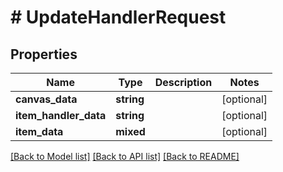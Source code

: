# # UpdateHandlerRequest

## Properties

Name | Type | Description | Notes
------------ | ------------- | ------------- | -------------
**canvas_data** | **string** |  | [optional]
**item_handler_data** | **string** |  | [optional]
**item_data** | **mixed** |  | [optional]

[[Back to Model list]](../../README.md#models) [[Back to API list]](../../README.md#endpoints) [[Back to README]](../../README.md)
